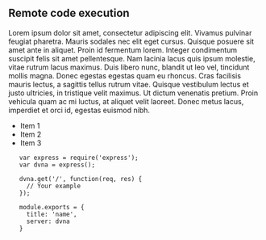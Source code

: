 ## Remote code execution

Lorem ipsum dolor sit amet, consectetur adipiscing elit. Vivamus pulvinar feugiat pharetra. Mauris sodales nec elit eget cursus. Quisque posuere sit amet ante in aliquet. Proin id fermentum lorem. Integer condimentum suscipit felis sit amet pellentesque. Nam lacinia lacus quis ipsum molestie, vitae rutrum lacus maximus. Duis libero nunc, blandit ut leo vel, tincidunt mollis magna. Donec egestas egestas quam eu rhoncus. Cras facilisis mauris lectus, a sagittis tellus rutrum vitae. Quisque vestibulum lectus et justo ultricies, in tristique velit maximus. Ut dictum venenatis pretium. Proin vehicula quam ac mi luctus, at aliquet velit laoreet. Donec metus lacus, imperdiet et orci id, egestas euismod nibh.

- Item 1
- Item 2
- Item 3


```
   var express = require('express');
   var dvna = express();

   dvna.get('/', function(req, res) {
     // Your example
   });

   module.exports = {
     title: 'name',
     server: dvna
   }
```
